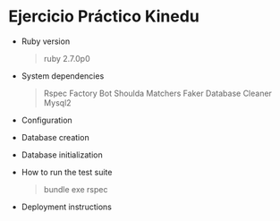 # Ejercicio Práctico Kinedu

- Ruby version
  > ruby 2.7.0p0
- System dependencies
  > Rspec
  > Factory Bot
  > Shoulda Matchers
  > Faker
  > Database Cleaner
  > Mysql2
- Configuration

- Database creation

- Database initialization

- How to run the test suite
  > bundle exe rspec
- Deployment instructions
